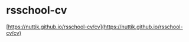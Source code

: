 # rsschool-cv

 [https://nuttik.github.io/rsschool-cv/cv](https://nuttik.github.io/rsschool-cv/cv)


